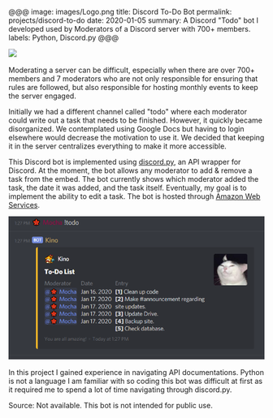 @@@
image: images/Logo.png
title: Discord To-Do Bot
permalink: projects/discord-to-do
date: 2020-01-05
summary: A Discord "Todo" bot I developed used by Moderators of a Discord server with 700+ members. 
labels: Python, Discord.py 
@@@

<img class="ui medium right floated rounded image" src="../images/Add.png">

Moderating a server can be difficult, especially when there are over 700+ members and 7 moderators who are not only responsible for ensuring that rules are followed, but also responsible for hosting monthly events to keep the server engaged.

Initially we had a different channel called "todo" where each moderator could write out a task that needs to be finished. However, it quickly became disorganized. We contemplated using Google Docs but having to login elsewhere would decrease the motivation to use it. We decided that keeping it in the server centralizes everything to make it more accessible.

This Discord bot is implemented using [discord.py](https://discordpy.readthedocs.io/en/latest/api.html), an API wrapper for Discord. At the moment, the bot allows any moderator to add & remove a task from the embed. The bot currently shows which moderator added the task, the date it was added, and the task itself. Eventually, my goal is to implement the ability to edit a task. The bot is hosted through [Amazon Web Services](https://aws.amazon.com/).

<img class="ui huge image" src="/images/Todo.png"> 

In this project I gained experience in navigating API documentations. Python is not a language I am familiar with so coding this bot was difficult at first as it required me to spend a lot of time navigating through discord.py. 
 
Source: Not available. This bot is not intended for public use.

